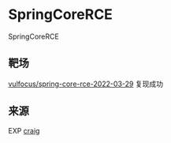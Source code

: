 # SpringCoreRCE
SpringCoreRCE

## 靶场

[vulfocus/spring-core-rce-2022-03-29](https://hub.docker.com/r/vulfocus/spring-core-rce-2022-03-29) 
复现成功

## 来源

EXP [craig](https://github.com/craig/SpringCore0day)
